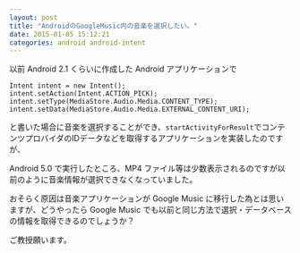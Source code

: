 ```yaml
---
layout: post
title: "AndroidのGoogleMusic内の音楽を選択したい。"
date: 2015-01-05 15:12:21
categories: android android-intent
---
```

<p>以前 Android 2.1 くらいに作成した Android アプリケーションで</p>

<pre><code>Intent intent = new Intent();
intent.setAction(Intent.ACTION_PICK);
intent.setType(MediaStore.Audio.Media.CONTENT_TYPE);
intent.setData(MediaStore.Audio.Media.EXTERNAL_CONTENT_URI);
</code></pre>

<p>と書いた場合に音楽を選択することができ、<code>startActivityForResult</code>でコンテンツプロバイダのIDデータなどを取得するアプリケーションを実装したのですが、</p>

<p>Android 5.0 で実行したところ、MP4 ファイル等は少数表示されるのですが以前のように音楽情報が選択できなくなっていました。</p>

<p>おそらく原因は音楽アプリケーションが Google Music に移行した為とは思いますが、どうやったら Google Music でも以前と同じ方法で選択・データベースの情報を取得できるのでしょうか？</p>

<p>ご教授願います。</p>
